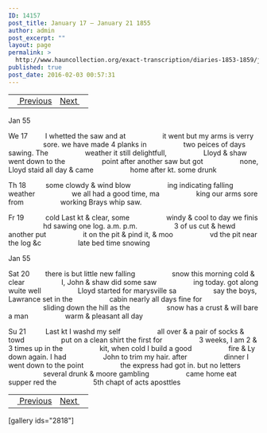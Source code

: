 ```yaml
---
ID: 14157
post_title: January 17 – January 21 1855
author: admin
post_excerpt: ""
layout: page
permalink: >
  http://www.hauncollection.org/exact-transcription/diaries-1853-1859/january-17-january-21-1855/
published: true
post_date: 2016-02-03 00:57:31
---
```

<table style="width: 100%;" align="center">
<tbody>
<tr>
<td><a href="http://www.hauncollection.org/version-2/diaries-1853-1859/january-12-january-16-1855/"><img src="https://lh3.googleusercontent.com/-EFJpxxNiPNw/VqgtWBCZrMI/AAAAAAAAAFU/WfY4lPFWWkg/s800-Ic42/Soeb-Plain-Arrows-8-10px.png" alt="" width="10" height="10" /> Previous</a></td>
<td style="text-align: right;"><a href="http://www.hauncollection.org/version-2/diaries-1853-1859/january-22-january-25-1855/">Next <img src="https://lh3.googleusercontent.com/-67k0cYlpXHw/VqgtWKz1MXI/AAAAAAAAAFU/k9PW_Piyurk/s800-Ic42/Soeb-Plain-Arrows-5-10px.png" alt="" width="10" height="10" /></a></td>
</tr>
</tbody>
</table>
Jan 55

We 17         I whetted the saw and at
<span style="margin-left: 70px;">it went but my arms is verry
<span style="margin-left: 70px;">sore. we have made 4 planks in
<span style="margin-left: 70px;">two peices of days sawing. The
<span style="margin-left: 70px;">weather it still delightfull,
<span style="margin-left: 70px;">Lloyd &amp; shaw went down to the
<span style="margin-left: 70px;">point after another saw but got
<span style="margin-left: 70px;">none, Lloyd staid all day &amp; came
<span style="margin-left: 70px;">home after kt. some drunk</span></span></span></span></span></span></span></span>

Th 18          some clowdy &amp; wind blow
<span style="margin-left: 70px;">ing indicating falling weather
<span style="margin-left: 70px;">we all had a good time, ma
<span style="margin-left: 70px;">king our arms sore from
<span style="margin-left: 70px;">working Brays whip saw.</span></span></span></span>

Fr 19           cold Last kt &amp; clear, some
<span style="margin-left: 70px;">windy &amp; cool to day we finis
<span style="margin-left: 70px;">hd sawing one log. a.m. p.m.
<span style="margin-left: 70px;">3 of us cut &amp; hewd another put
<span style="margin-left: 70px;">it on the pit &amp; pind it, &amp; moo
<span style="margin-left: 70px;">vd the pit near the log &amp;c
<span style="margin-left: 70px;">late bed time snowing</span></span></span></span></span></span>

Jan 55

Sat 20        there is but little new falling
<span style="margin-left: 70px;">snow this morning cold &amp; clear
<span style="margin-left: 70px;">I, John &amp; shaw did some saw
<span style="margin-left: 70px;">ing today. got along wuite well
<span style="margin-left: 70px;">Lloyd started for marysville sa
<span style="margin-left: 70px;">say the boys, Lawrance set in the
<span style="margin-left: 70px;">cabin nearly all days fine for
<span style="margin-left: 70px;">sliding down the hill as the
<span style="margin-left: 70px;">snow has a crust &amp; will bare a man
<span style="margin-left: 70px;">warm &amp; pleasant all day</span></span></span></span></span></span></span></span></span>

Su 21          Last kt I washd my self
<span style="margin-left: 70px;">all over &amp; a pair of socks &amp; towd
<span style="margin-left: 70px;">put on a clean shirt the first for
<span style="margin-left: 70px;">3 weeks, I am 2 &amp; 3 times up in the
<span style="margin-left: 70px;">kit, when cold I build a good
<span style="margin-left: 70px;">fire &amp; Ly down again. I had
<span style="margin-left: 70px;">John to trim my hair. after
<span style="margin-left: 70px;">dinner I went down to the point
<span style="margin-left: 70px;">the express had got in. but no letters
<span style="margin-left: 70px;">several drunk &amp; moore gambling
<span style="margin-left: 70px;">came home eat supper red the
<span style="margin-left: 70px;">5th chapt of acts aposttles</span></span></span></span></span></span></span></span></span></span></span>
<table style="width: 100%;" align="center">
<tbody>
<tr>
<td><a href="http://www.hauncollection.org/version-2/diaries-1853-1859/january-12-january-16-1855/"><img src="https://lh3.googleusercontent.com/-EFJpxxNiPNw/VqgtWBCZrMI/AAAAAAAAAFU/WfY4lPFWWkg/s800-Ic42/Soeb-Plain-Arrows-8-10px.png" alt="" width="10" height="10" /> Previous</a></td>
<td style="text-align: right;"><a href="http://www.hauncollection.org/version-2/diaries-1853-1859/january-22-january-25-1855/">Next <img src="https://lh3.googleusercontent.com/-67k0cYlpXHw/VqgtWKz1MXI/AAAAAAAAAFU/k9PW_Piyurk/s800-Ic42/Soeb-Plain-Arrows-5-10px.png" alt="" width="10" height="10" /></a></td>
</tr>
</tbody>
</table>
[gallery ids="2818"]